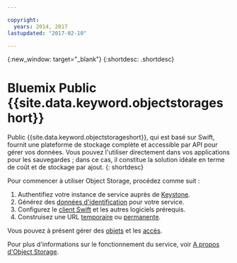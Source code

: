 ```yaml
---

copyright:
  years: 2014, 2017
lastupdated: "2017-02-10"

---
```

{:new_window: target="_blank"}
{:shortdesc: .shortdesc}

# Bluemix Public {{site.data.keyword.objectstorageshort}}

Public {{site.data.keyword.objectstorageshort}}, qui est basé sur Swift, fournit une plateforme de stockage complète et accessible par API pour
gérer vos données. Vous pouvez l'utiliser directement dans vos applications pour les sauvegardes ; dans ce cas, il constitue la solution idéale en terme de coût et de stockage par ajout.
{: shortdesc}

Pour commencer à utiliser Object Storage, procédez comme suit :

1. Authentifiez votre instance de service auprès de [Keystone](/docs/services/ObjectStorage/os_authenticate.html).
2. Générez des [données d'identification](/docs/services/ObjectStorage/os_credentials.html) pour votre service.
3. Configurez le [client Swift](/docs/services/ObjectStorage/os_configuring.html) et les autres logiciels prérequis.
4. Construisez une URL [temporaire](/docs/services/ObjectStorage/os_tempurl.html) ou [permanente](/docs/services/ObjectStorage/os_constructing.html).

Vous pouvez à présent gérer des [objets](/docs/services/ObjectStorage/os_managing.html) et les [accès](/docs/services/ObjectStorage/os_security.html).

Pour plus d'informations sur le fonctionnement du service, voir [A propos d'Object Storage](/docs/services/ObjectStorage/objectstorage_overview.html).
